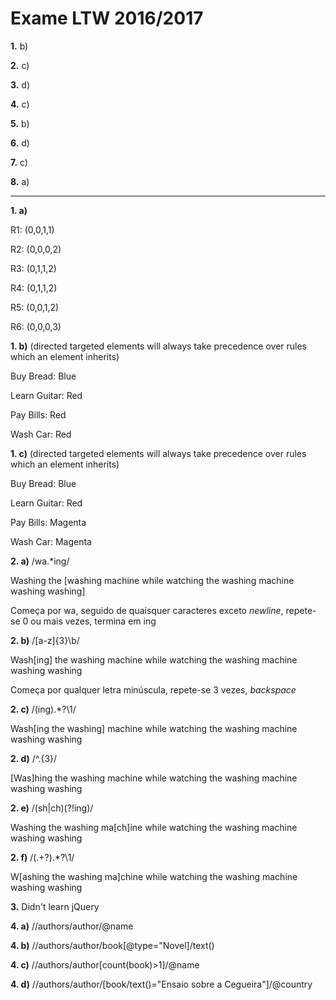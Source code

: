# Exame LTW 2016/2017

**1.** b)

**2.** c)

**3.** d)

**4.** c)

**5.** b)

**6.** d)

**7.** c)

**8.** a)

---

**1. a)**

R1: (0,0,1,1)

R2: (0,0,0,2)

R3: (0,1,1,2)

R4: (0,1,1,2)

R5: (0,0,1,2)

R6: (0,0,0,3)

**1. b)**
(directed targeted elements will always take precedence over rules which an element inherits)

Buy Bread: Blue 

Learn Guitar: Red

Pay Bills: Red

Wash Car: Red

**1. c)**
(directed targeted elements will always take precedence over rules which an element inherits)

Buy Bread: Blue 

Learn Guitar: Red

Pay Bills: Magenta

Wash Car: Magenta

**2. a)** /wa.*ing/

Washing the [washing machine while watching the washing machine washing washing]

Começa por wa, seguido de quaisquer caracteres exceto *newline*, repete-se 0 ou mais vezes, termina em ing

**2. b)** /[a-z]{3}\b/

Wash[ing] the washing machine while watching the washing machine washing washing

Começa por qualquer letra minúscula, repete-se 3 vezes, *backspace*

**2. c)** /(ing).*?\1/

Wash[ing the washing] machine while watching the washing machine washing washing

**2. d)** /^.{3}/

[Was]hing the washing machine while watching the washing machine washing washing

**2. e)** /(sh|ch)(?!ing)/

Washing the washing ma[ch]ine while watching the washing machine washing washing

**2. f)** /(.+?).*?\1/
 
W[ashing the washing ma]chine while watching the washing machine washing washing

**3.** Didn't learn jQuery

**4. a)** //authors/author/@name

**4. b)** //authors/author/book[@type="Novel]/text()

**4. c)** //authors/author[count(book)>1]/@name

**4. d)** //authors/author/[book/text()="Ensaio sobre a Cegueira"]/@country